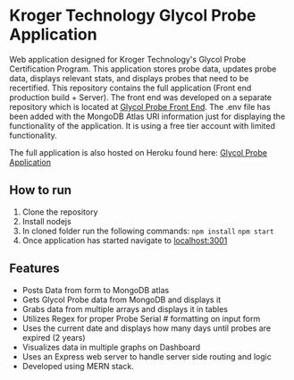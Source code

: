 # Kroger Technology Glycol Probe Application

Web application designed for Kroger Technology's Glycol Probe Certification Program.
This application stores probe data, updates probe data, displays relevant stats, and displays probes that need to be recertified. This repository contains the full application (Front end production build + Server). The front end was developed on a separate repository which is located at [Glycol Probe Front End](https://github.com/Jbveas01/glycol-probe-certification-frontend). The .env file has been added with the MongoDB Atlas URI information just for displaying the functionality of the application. It is using a free tier account with limited functionality. 

The full application is also hosted on Heroku found here: [Glycol Probe Application](https://glycol-probes.herokuapp.com/#/probes)

## How to run

1. Clone the repository
2. Install nodejs
3. In cloned folder run the following commands:
   `npm install`
   `npm start`
4. Once application has started navigate to [localhost:3001](localhost:3001)

## Features

- Posts Data from form to MongoDB atlas
- Gets Glycol Probe data from MongoDB and displays it
- Grabs data from multiple arrays and displays it in tables
- Utilizes Regex for proper Probe Serial # formatting on input form
- Uses the current date and displays how many days until probes are expired (2 years)
- Visualizes data in multiple graphs on Dashboard
- Uses an Express web server to handle server side routing and logic
- Developed using MERN stack.
